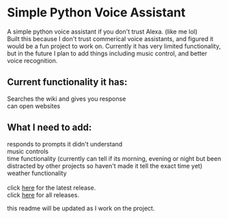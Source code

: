 # Simple Python Voice Assistant
A simple python voice assistant if you don't trust Alexa. (like me lol) <br>
Built this because I don't trust commerical voice assistants, and figured it would be a fun project to work on. Currently it has very limited functionality, but in the future I plan to add things including music control, and better voice recognition. <br>
<h2>Current functionality it has:</h2>
Searches the wiki and gives you response <br>
can open websites <br>

 <h2>What I need to add: </h2>
responds to prompts it didn't understand <br>
music controls <br>
time functionality (currently can tell if its morning, evening or night but been distracted by other projects so haven't made it tell the exact time yet) <br>
weather functionality <br>
<br>
click <a href = "https://github.com/ProXxXxXxXxXxX/simple-python-voice-assistant/releases/tag/v1.1">here</a> for the latest release.<br>
click <a href = "https://github.com/ProXxXxXxXxXxX/simple-python-voice-assistant/releases">here</a> for all releases.
<br>

this readme will be updated as I work on the project. 
